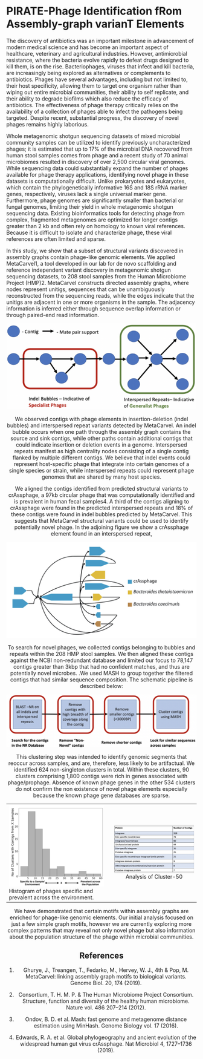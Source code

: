 
<h1> PIRATE-Phage Identification fRom Assembly-graph varianT Elements </h1>

The discovery of antibiotics was an important milestone in advancement of modern medical science and has become an important aspect of healthcare, veterinary and agricultural industries. However, antimicrobial resistance, where the bacteria evolve rapidly to defeat drugs designed to kill them, is on the rise. Bacteriophages, viruses that infect and kill bacteria, are increasingly being explored as alternatives or complements to antibiotics.  Phages have several advantages, including but not limited to, their host specificity, allowing them to target one organism rather than wiping out entire microbial communities, their ability to self replicate, and their ability to degrade biofilms which also reduce the efficacy of antibiotics. The effectiveness of phage therapy critically relies on the availability of a collection of phages able to infect the pathogens being targeted. Despite recent, substantial progress, the discovery of novel phages remains highly laborious. 


Whole metagenomic shotgun sequencing datasets of mixed microbial community samples can be utilized to identify previously uncharacterized phages; it is estimated that up to 17% of the microbial DNA recovered from human stool samples comes from phage and a recent study of 70 animal microbiomes resulted in discovery of over 2,500 circular viral genomes. While sequencing data could substantially expand the number of phages available for phage therapy applications, identifying novel phage in these datasets is computationally difficult. Unlike prokaryotes and eukaryotes, which contain the phylogenetically informative 16S and 18S rRNA marker genes, respectively, viruses lack a single universal marker gene. Furthermore, phage genomes are significantly smaller than bacterial or fungal genomes, limiting their yield in whole metagenomic shotgun sequencing data. Existing bioinformatics tools for detecting phage from complex, fragmented metagenomes are optimized for longer contigs greater than 2 kb and often rely on homology to known viral references. Because it is difficult to isolate and characterize phage, these viral references are often limited and sparse.


In this study, we show that a subset of structural variants discovered in assembly graphs contain phage-like genomic elements. We applied MetaCarvel1, a tool developed in our lab for de novo scaffolding and reference independent variant discovery in metagenomic shotgun sequencing datasets, to 208 stool samples from the Human Microbiome Project (HMP)2. MetaCarvel constructs directed assembly graphs, where nodes represent unitigs, sequences that can be unambiguously reconstructed from the sequencing reads, while the edges indicate that the unitigs are adjacent in one or more  organisms in the sample. The adjacency information is inferred either through sequence overlap information or through paired-end read information. 

<center><img src="img/Assembly-Graph-Schematic.png" width=500 /> <center>

We observed contigs with phage elements in insertion-deletion (indel bubbles) and interspersed repeat variants detected by MetaCarvel. An indel bubble occurs when one path through the assembly graph contains the source and sink contigs, while other paths contain additional contigs that could indicate insertion or deletion events in a genome. Interspersed repeats manifest as high centrality nodes consisting of a single contig flanked by multiple different contigs. We believe that indel events could represent host-specific phage that integrate into certain genomes of a single species or strain, while interspersed repeats could represent phage genomes that are shared by many host species. 


We aligned the contigs identified from predicted structural variants to crAssphage, a 97kb circular phage that was computationally identified and is prevalent in human fecal samples4. A third of the contigs aligning to crAssphage were found in the predicted interspersed repeats and 18% of these contigs were found in indel bubbles predicted by MetaCarvel. This suggests that MetaCarvel structural variants could be used to identify potentially novel phage. In the adjoining figure we show a crAssphage element found in an interspersed repeat, 


![crAssphage in a Interspersed Repeat](img/crAsphage-Graph.jpeg)


To search for novel phages, we collected contigs belonging to bubbles and repeats within the 208 HMP stool samples. We then aligned these contigs against the NCBI non-redundant database and limited our focus  to 78,147 contigs greater than 3kbp that had no confident matches, and thus are potentially novel microbes. .We used MASH to group together the filtered contigs that had  similar sequence composition. The schematic pipeline is described below:

<img src="img/Pipeline-Schematic.png" width=800> 

This clustering step was intended to identify genomic segments that reoccur across samples, and are, therefore, less likely to be artifactual. We identified 624 non-singleton clusters in total. Within these clusters, 90 clusters comprising 1,800 contigs were rich in genes associated with phage/prophage. Absence of known phage genes in the other 534 clusters do not confirm the non existence of novel phage elements especially because the known phage gene databases are sparse. 

<table>
    <tr>
        <td> 
            <img src="img/Histogram-Phage-Prescence.png" width=275/>
            <figcaption>Histogram of phages specific and prevalent across the environment.</figcaption> 
        </td>
        <td>   
        </td>
        <td> 
            <img src="img/Cluster-50.png" width=400/> 
            <center>
            <figcaption>Analysis of Cluster-50</figcaption>
            <center>
        </td>
    </tr>
</table>


We have demonstrated that certain motifs within assembly graphs are enriched for phage-like genomic elements.  Our initial analysis focused on just a few simple graph motifs, however we are currently exploring more complex patterns that may reveal not only novel phage but also information about the population structure of the phage within microbial communities. 

<h2>References</h2>


1. Ghurye, J., Treangen, T., Fedarko, M., Hervey, W. J., 4th & Pop, M. MetaCarvel: linking assembly graph motifs to biological variants. Genome Biol. 20, 174 (2019).

2. Consortium, T. H. M. P. & The Human Microbiome Project Consortium. Structure, function and diversity of the healthy human microbiome. Nature vol. 486 207–214 (2012).

3. Ondov, B. D. et al. Mash: fast genome and metagenome distance estimation using MinHash. Genome Biology vol. 17 (2016).

4. Edwards, R. A. et al. Global phylogeography and ancient evolution of the widespread human gut           virus crAssphage. Nat Microbiol 4, 1727–1736 (2019).


```python

```
